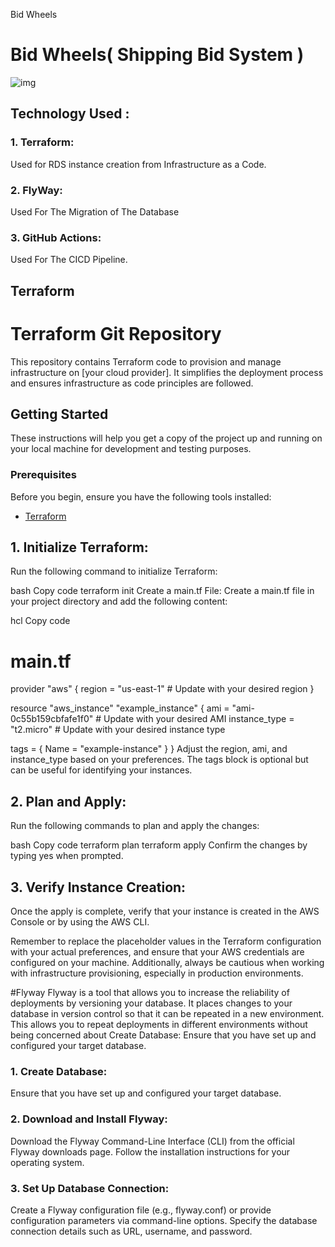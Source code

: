 Bid Wheels<h1>Bid Wheels( Shipping Bid System )</h1>

![img](https://github.com/Parthvaghela8/BidWheels/blob/main/ERD.png)

<h2>Technology Used : </h2>

   <h3> 1. Terraform:   </h3>
            Used for RDS instance creation from Infrastructure as a Code.
    
   <h3> 2. FlyWay:   </h3>
            Used For The Migration of The Database

    
   <h3> 3. GitHub Actions:   </h3>
            Used For The CICD Pipeline.


<h2>Terraform</h2>

# Terraform Git Repository

This repository contains Terraform code to provision and manage infrastructure on [your cloud provider]. It simplifies the deployment process and ensures infrastructure as code principles are followed.

## Getting Started

These instructions will help you get a copy of the project up and running on your local machine for development and testing purposes.

### Prerequisites

Before you begin, ensure you have the following tools installed:

- [Terraform](https://www.terraform.io/downloads.html)



<h2>1.  Initialize Terraform:</h2>
Run the following command to initialize Terraform:

bash
Copy code
terraform init
Create a main.tf File:
Create a main.tf file in your project directory and add the following content:

hcl
Copy code
# main.tf

provider "aws" {
  region = "us-east-1" # Update with your desired region
}

resource "aws_instance" "example_instance" {
  ami           = "ami-0c55b159cbfafe1f0" # Update with your desired AMI
  instance_type = "t2.micro"             # Update with your desired instance type

  tags = {
    Name = "example-instance"
  }
}
Adjust the region, ami, and instance_type based on your preferences. The tags block is optional but can be useful for identifying your instances.

<h2>2.  Plan and Apply:</h2>
Run the following commands to plan and apply the changes:

bash
Copy code
terraform plan
terraform apply
Confirm the changes by typing yes when prompted.

<h2>3. Verify Instance Creation:</h2>
Once the apply is complete, verify that your instance is created in the AWS Console or by using the AWS CLI.


Remember to replace the placeholder values in the Terraform configuration with your actual preferences, and ensure that your AWS credentials are configured on your machine.
 Additionally, always be cautious when working with infrastructure provisioning, especially in production environments.


#Flyway
Flyway is a tool that allows you to increase the reliability of deployments by versioning your database. It places changes to your database in version control so that it can be repeated in a new environment. This allows you to repeat deployments in different environments without being concerned about
Create Database:
Ensure that you have set up and configured your target database.


<h3>1. Create Database:</h3>
Ensure that you have set up and configured your target database.

<h3>2. Download and Install Flyway:</h3>
Download the Flyway Command-Line Interface (CLI) from the official Flyway downloads page. Follow the installation instructions for your operating system.

<h3>3.  Set Up Database Connection:</h3>
Create a Flyway configuration file (e.g., flyway.conf) or provide configuration parameters via command-line options. Specify the database connection details such as URL, username, and password.
